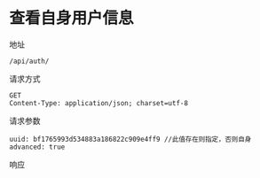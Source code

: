 # 查看自身用户信息

地址

```
/api/auth/
```

请求方式

```
GET
Content-Type: application/json; charset=utf-8
```

请求参数

```
uuid: bf1765993d534883a186822c909e4ff9 //此值存在则指定，否则自身
advanced: true
```

响应
```json

```